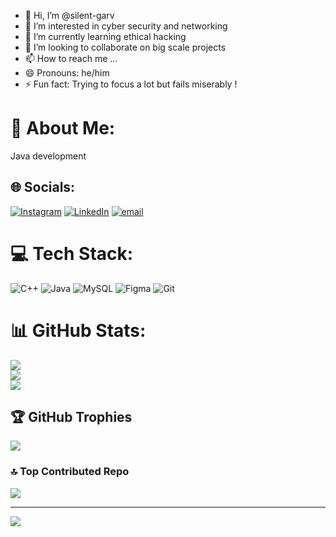 - 👋 Hi, I’m @silent-garv
- 👀 I’m interested in cyber security and networking 
- 🌱 I’m currently learning ethical hacking 
- 💞️ I’m looking to collaborate on big scale projects 
- 📫 How to reach me ...
- 😄 Pronouns: he/him
- ⚡ Fun fact: Trying to focus a lot but fails miserably !

<!---
silent-garv/silent-garv is a ✨ special ✨ repository because its `README.md` (this file) appears on your GitHub profile.
You can click the Preview link to take a look at your changes.
--->
# 💫 About Me:
Java development 


## 🌐 Socials:
[![Instagram](https://img.shields.io/badge/Instagram-%23E4405F.svg?logo=Instagram&logoColor=white)](https://instagram.com/garvpankaj_07) [![LinkedIn](https://img.shields.io/badge/LinkedIn-%230077B5.svg?logo=linkedin&logoColor=white)](https://linkedin.com/in/Garvpankaj) [![email](https://img.shields.io/badge/Email-D14836?logo=gmail&logoColor=white)](mailto:garvpankaj190@gmail.com) 

# 💻 Tech Stack:
![C++](https://img.shields.io/badge/c++-%2300599C.svg?style=for-the-badge&logo=c%2B%2B&logoColor=white) ![Java](https://img.shields.io/badge/java-%23ED8B00.svg?style=for-the-badge&logo=openjdk&logoColor=white) ![MySQL](https://img.shields.io/badge/mysql-4479A1.svg?style=for-the-badge&logo=mysql&logoColor=white) ![Figma](https://img.shields.io/badge/figma-%23F24E1E.svg?style=for-the-badge&logo=figma&logoColor=white) ![Git](https://img.shields.io/badge/git-%23F05033.svg?style=for-the-badge&logo=git&logoColor=white)
# 📊 GitHub Stats:
![](https://github-readme-stats.vercel.app/api?username=silent-garv&theme=dark&hide_border=false&include_all_commits=false&count_private=false)<br/>
![](https://github-readme-streak-stats.herokuapp.com/?user=silent-garv&theme=dark&hide_border=false)<br/>
![](https://github-readme-stats.vercel.app/api/top-langs/?username=silent-garv&theme=dark&hide_border=false&include_all_commits=false&count_private=false&layout=compact)

## 🏆 GitHub Trophies
![](https://github-profile-trophy.vercel.app/?username=silent-garv&theme=radical&no-frame=false&no-bg=true&margin-w=4)

### 🔝 Top Contributed Repo
![](https://github-contributor-stats.vercel.app/api?username=silent-garv&limit=5&theme=dark&combine_all_yearly_contributions=true)

---
[![](https://visitcount.itsvg.in/api?id=silent-garv&icon=0&color=0)](https://visitcount.itsvg.in)

<!-- Proudly created with GPRM ( https://gprm.itsvg.in ) -->
